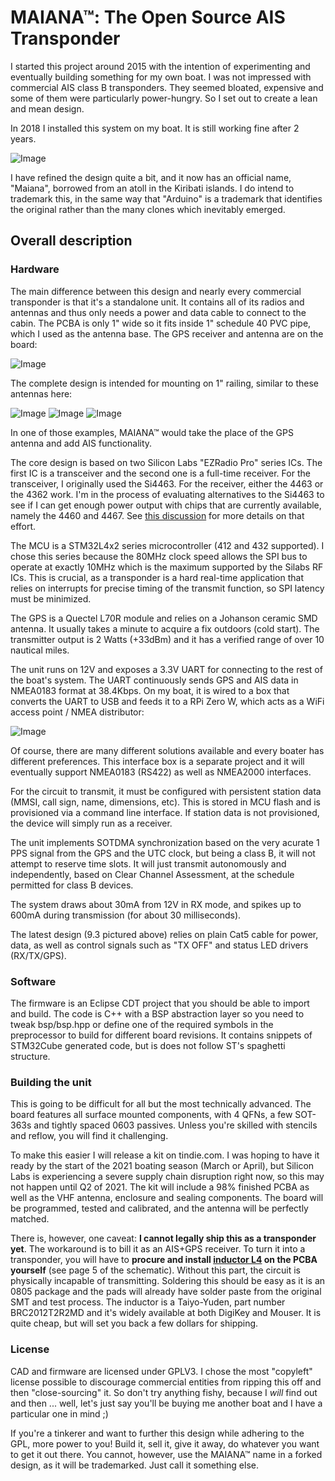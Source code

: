 # MAIANA&trade;: The Open Source AIS Transponder

I started this project around 2015 with the intention of experimenting and eventually building something for my own boat.
I was not impressed with commercial AIS class B transponders. They seemed bloated, expensive and some of them
were particularly power-hungry. So I set out to create a lean and mean design.

In 2018 I installed this system on my boat. It is still working fine after 2 years.

![Image](images/UnitExterior.jpg?raw=True "Exterior View")

I have refined the design quite a bit, and it now has an official name, "Maiana", borrowed from an atoll in the Kiribati islands. I do intend to trademark this, in the same way that "Arduino" is a trademark that identifies the original rather than the many clones which inevitably emerged.

## Overall description

### Hardware

The main difference between this design and nearly every commercial transponder is that it's a standalone unit. It contains all of its
radios and antennas and thus only needs a power and data cable to connect to the cabin. The PCBA is only 1" wide so it fits inside
1" schedule 40 PVC pipe, which I used as the antenna base. The GPS receiver and antenna are on the board:

![Image](images/transponder-9.3.jpg?raw=True "PCBA version 9.3")

The complete design is intended for mounting on 1" railing, similar to these antennas here:

![Image](images/Antenna-Example1.jpg?raw=True "Example 1")
![Image](images/Antenna-Example2.jpg?raw=True "Example 2")
![Image](images/Antenna-Example3.jpg?raw=True "Example 3")

In one of those examples, MAIANA&trade; would take the place of the GPS antenna and add AIS functionality.

The core design is based on two Silicon Labs "EZRadio Pro" series ICs. The first IC is a transceiver and the second one is a full-time receiver. For the transceiver, I originally used the Si4463. For the receiver, either the 4463 or the 4362 work. I'm in the process of evaluating alternatives to the Si4463 to see if I can get enough power output with chips that are currently available, namely the 4460 and 4467. See [this discussion](https://github.com/peterantypas/ais_transponder/discussions/24) for more details on that effort.

The MCU is a STM32L4x2 series microcontroller (412 and 432 supported). I chose this series because the 80MHz clock speed allows the SPI bus to operate at exactly 10MHz which is the maximum supported by the Silabs RF ICs. This is crucial, as a transponder is a hard real-time application that relies on interrupts for precise timing of the transmit function, so SPI latency must be minimized.

The GPS is a Quectel L70R module and relies on a Johanson ceramic SMD antenna. It usually takes a minute to acquire a fix outdoors (cold start).
The transmitter output is 2 Watts (+33dBm) and it has a verified range of over 10 nautical miles.

The unit runs on 12V and exposes a 3.3V UART for connecting to the rest of the boat's system. The UART continuously sends GPS and AIS data in NMEA0183 format at 38.4Kbps.
On my boat, it is wired to a box that converts the UART to USB and feeds it to a RPi Zero W, which acts as a WiFi access point / NMEA distributor:

![Image](images/MAIANA-ControlBox.jpg?raw=True "Control Box")

Of course, there are many different solutions available and every boater has different preferences. This interface box is a separate project and it will eventually support NMEA0183 (RS422) as well as NMEA2000 interfaces.

For the circuit to transmit, it must be configured with persistent station data (MMSI, call sign, name, dimensions, etc). This is stored in MCU flash and is provisioned via a command line interface. If station data is not provisioned, the device will simply run as a receiver.

The unit implements SOTDMA synchronization based on the very acurate 1 PPS signal from the GPS and the UTC clock, but being a class B, it will not attempt to reserve time slots. It will just transmit autonomously and independently, based on Clear Channel Assessment, at the schedule permitted for class B devices. 

The system draws about 30mA from 12V in RX mode, and spikes up to 600mA during transmission (for about 30 milliseconds).

The latest design (9.3 pictured above) relies on plain Cat5 cable for power, data, as well as control signals such as "TX OFF" and status LED drivers (RX/TX/GPS). 


### Software

The firmware is an Eclipse CDT project that you should be able to import and build. The code is C++ with a BSP abstraction layer so you need to tweak bsp/bsp.hpp or define one of
the required symbols in the preprocessor to build for different board revisions. It contains snippets of STM32Cube generated code, but is does not follow ST's spaghetti structure.

### Building the unit

This is going to be difficult for all but the most technically advanced. The board features all surface mounted components, with 4 QFNs, a few SOT-363s and tightly spaced 0603 passives. Unless you're skilled with stencils and reflow, you will find it challenging. 

To make this easier I will release a kit on tindie.com. I was hoping to have it ready by the start of the 2021 boating season (March or April), but Silicon Labs is experiencing a severe supply chain disruption right now, so this may not happen until Q2 of 2021. The kit will include a 98% finished PCBA as well as the VHF antenna, enclosure and sealing components. The board will be programmed, tested and calibrated, and the antenna will be perfectly matched.

There is, however, one caveat: <b>I cannot legally ship this as a transponder yet</b>. The workaround is to bill it as an AIS+GPS receiver. To turn it into a transponder, you will have to <b>procure and install [inductor L4](https://github.com/peterantypas/ais_transponder/blob/master/latest/CAD/Board-9.3/transponder-9.3.0-schematic.pdf) on the PCBA yourself</b> (see page 5 of the schematic). Without this part, the circuit is physically incapable of transmitting. Soldering this should be easy as it is an 0805 package and the pads will already have solder paste from the original SMT and test process. The inductor is a Taiyo-Yuden, part number BRC2012T2R2MD and it's widely available at both DigiKey and Mouser. It is quite cheap, but will set you back a few dollars for shipping.

### License

CAD and firmware are licensed under GPLV3. I chose the most "copyleft" license possible to discourage commercial entities from ripping this off and then "close-sourcing" it. 
So don't try anything fishy, because I *will* find out and then ... well, let's just say you'll be buying me another boat and I have a particular one in mind ;)

If you're a tinkerer and want to further this design while adhering to the GPL, more power to you! Build it, sell it, give it away, do whatever you want to get it out there. 
You cannot, however, use the MAIANA&trade; name in a forked design, as it will be trademarked. Just call it something else.









